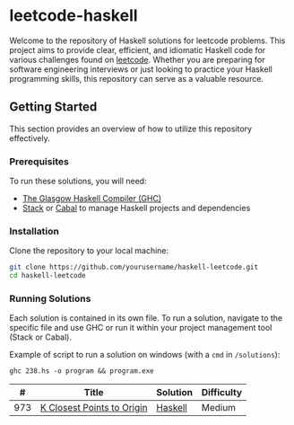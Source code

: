 # leetcode-haskell

Welcome to the repository of Haskell solutions for leetcode problems. This project aims to provide clear, efficient, and idiomatic Haskell code for various challenges found on [leetcode](https://leetcode.com/). Whether you are preparing for software engineering interviews or just looking to practice your Haskell programming skills, this repository can serve as a valuable resource.

## Getting Started

This section provides an overview of how to utilize this repository effectively.

### Prerequisites

To run these solutions, you will need:
- [The Glasgow Haskell Compiler (GHC)](https://www.haskell.org/ghc/)
- [Stack](https://docs.haskellstack.org/en/stable/README/) or [Cabal](https://www.haskell.org/cabal/) to manage Haskell projects and dependencies

### Installation

Clone the repository to your local machine:

```bash
git clone https://github.com/yourusername/haskell-leetcode.git
cd haskell-leetcode
```

### Running Solutions

Each solution is contained in its own file. To run a solution, navigate to the specific file and use GHC or run it within your project management tool (Stack or Cabal).

Example of script to run a solution on windows (with a `cmd` in `/solutions`):
```
ghc 238.hs -o program && program.exe
```


| # | Title | Solution | Difficulty |
|---| ----- | -------- | ---------- |
|973|[K Closest Points to Origin](https://leetcode.com/problems/k-closest-points-to-origin/)|[Haskell](solutions/973.hs)|Medium|
